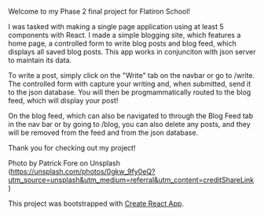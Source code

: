 Welcome to my Phase 2 final project for Flatiron School!

I was tasked with making a single page application using at least 5 components with React. I made a simple blogging site, which features a home page, a controlled form to write blog posts and blog feed, which displays all saved blog posts. This app works in conjunciton with json server to maintain its data. 

To write a post, simply click on the "Write" tab on the navbar or go to /write. The controlled form with capture your writing and, when submitted, send it to the json database. You will then be progmammatically routed to the blog feed, which will display your post!

On the blog feed, which can also be navigated to through the Blog Feed tab in the nav bar or by going to /blog, you can also delete any posts, and they will be removed from the feed and from the json database.

Thank you for checking out my project!

Photo by Patrick Fore on Unsplash (https://unsplash.com/photos/0gkw_9fy0eQ?utm_source=unsplash&utm_medium=referral&utm_content=creditShareLink)
  
This project was bootstrapped with [Create React App](https://github.com/facebook/create-react-app).
